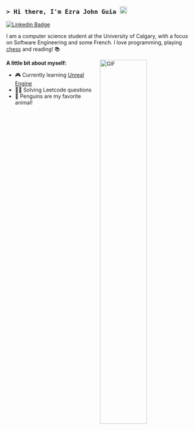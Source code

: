 <!-- @format -->

<!-- **ejohnguia/ejohnguia** is a ✨ _special_ ✨ repository because its `README.md` (this file) appears on your GitHub profile.

Here are some ideas to get you started:

-   🔭 I’m currently working on ...
-   🌱 I’m currently learning ...
-   👯 I’m looking to collaborate on ...
-   🤔 I’m looking for help with ...
-   💬 Ask me about ...
-   📫 How to reach me: ...
-   😄 Pronouns: ...
-   ⚡ Fun fact: ... -->

### <samp>&gt; Hi there, I'm Ezra John Guia <img src="https://media.giphy.com/media/hvRJCLFzcasrR4ia7z/giphy.gif" width="20"> </samp>

[![Linkedin Badge](https://img.shields.io/badge/LinkedIn-blue?style=flat&logo=linkedin&labelColor=blue)](https://www.linkedin.com/in/ezrajohn-guia/)

I am a computer science student at the University of Calgary, with a focus on Software Engineering and some French.
I love programming, playing [chess](https://lichess.org/) and reading! 📚

<img align="right" alt="GIF" src="https://media2.giphy.com/media/qgQUggAC3Pfv687qPC/giphy.gif?cid=790b761106f1d5a4c2212e3cd1b6bceaf1fc30885b8cfc16&rid=giphy.gif&ct=g" width=50% height=auto />

**A little bit about myself:**

-   🎮 Currently learning [Unreal Engine](https://www.unrealengine.com/en-US/)
-   👨‍💻 Solving Leetcode questions
-   🐧 Penguins are my favorite animal!

<!--

Resources:

https://shields.io/
https://github.com/ikatyang/emoji-cheat-sheet

-->
